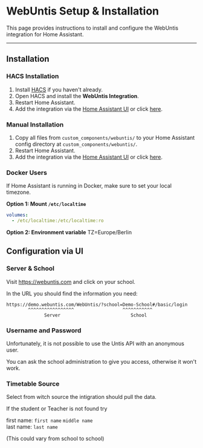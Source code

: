 # WebUntis Setup & Installation

This page provides instructions to install and configure the WebUntis integration for Home Assistant.

---

## Installation

### HACS Installation

1. Install [HACS](https://github.com/custom-components/hacs) if you haven't already.
2. Open HACS and install the **WebUntis Integration**.
3. Restart Home Assistant.
4. Add the integration via the [Home Assistant UI](https://my.home-assistant.io/redirect/integrations/) or click [here](https://my.home-assistant.io/redirect/config_flow_start/?domain=webuntis).

### Manual Installation

1. Copy all files from `custom_components/webuntis/` to your Home Assistant config directory at `custom_components/webuntis/`.
2. Restart Home Assistant.
3. Add the integration via the [Home Assistant UI](https://my.home-assistant.io/redirect/integrations/) or click [here](https://my.home-assistant.io/redirect/config_flow_start/?domain=webuntis).

### Docker Users

If Home Assistant is running in Docker, make sure to set your local timezone.

**Option 1: Mount `/etc/localtime`**

```yaml
volumes:
  - /etc/localtime:/etc/localtime:ro
```

**Option 2: Environment variable**
TZ=Europe/Berlin

## Configuration via UI

### Server & School

Visit https://webuntis.com and click on your school.

In the URL you should find the information you need:

```
https://demo.webuntis.com/WebUntis/?school=Demo-School#/basic/login
        ^^^^^^^^^^^^^^^^^                  ^^^^^^^^^^^
              Server                          School
```

### Username and Password

Unfortunately, it is not possible to use the Untis API with an anonymous user.

You can ask the school administration to give you access, otherwise it won't work.

### Timetable Source

Select from witch source the intigration should pull the data.

If the student or Teacher is not found try

first name: `first name` `middle name` <br>
last name: `last name`

(This could vary from school to school)
